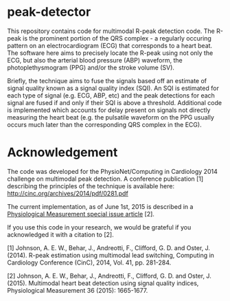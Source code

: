 # peak-detector
This repository contains code for multimodal R-peak detection code. The R-peak is the prominent portion of the QRS complex - a regularly occuring pattern on an electrocardiogram (ECG) that corresponds to a heart beat. The software here aims to precisely locate the R-peak using not only the ECG, but also the arterial blood pressure (ABP) waveform, the photoplethysmogram (PPG) and/or the stroke volume (SV).

Briefly, the technique aims to fuse the signals based off an estimate of signal quality known as a signal quality index (SQI). An SQI is estimated for each type of signal (e.g. ECG, ABP, etc) and the peak detections for each signal are fused if and only if their SQI is above a threshold. Additional code is implemented which accounts for delay present on signals not directly measuring the heart beat (e.g. the pulsatile waveform on the PPG usually occurs much later than the corresponding QRS complex in the ECG).

# Acknowledgement

The code was developed for the PhysioNet/Computing in Cardiology 2014 challenge on multimodal peak detection. A conference publication [1] describing the principles of the technique is available here: http://cinc.org/archives/2014/pdf/0281.pdf

The current implementation, as of June 1st, 2015 is described in a [Physiological Measurement special issue article](http://stacks.iop.org/0967-3334/36/1665) [2].

If you use this code in your research, we would be grateful if you acknowledged it with a citation to [2].

[1] Johnson, A. E. W., Behar, J., Andreotti, F., Clifford, G. D. and Oster, J. (2014).  R-peak estimation using multimodal  lead switching, Computing in Cardiology Conference (CinC), 2014, Vol. 41, pp. 281-284.

[2] Johnson,  A. E. W., Behar, J., Andreotti, F., Clifford, G. D. and Oster, J. (2015). Multimodal heart beat detection using signal quality indices, Physiological Measurement 36 (2015): 1665-1677.


